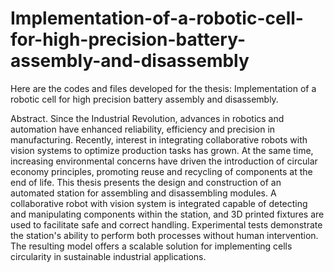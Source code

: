 # Implementation-of-a-robotic-cell-for-high-precision-battery-assembly-and-disassembly

Here are the codes and files developed for the thesis:  Implementation of a robotic cell for high precision battery assembly and disassembly.

Abstract.
Since the Industrial Revolution, advances in robotics and automation have enhanced reliability, efficiency and precision in manufacturing. Recently, interest in integrating collaborative robots with vision systems to optimize production tasks has grown. At the same time, increasing environmental concerns have driven the introduction of circular economy principles, promoting reuse and recycling of components at the end of life. This thesis presents the design and construction of an automated station for assembling and disassembling modules. A collaborative robot with vision system is integrated capable of detecting and manipulating components within the station, and 3D printed fixtures are used to facilitate safe and correct handling. Experimental tests demonstrate the station's ability to perform both processes without human intervention. The resulting model offers a scalable solution for implementing cells circularity in sustainable industrial applications.
 
